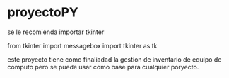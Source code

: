# proyectoPY

se le recomienda importar tkinter 

from tkinter import messagebox
import tkinter as tk

este proyecto tiene como finaliadad la gestion de inventario de equipo de computo pero se puede usar como base para cualquier poryecto. 
